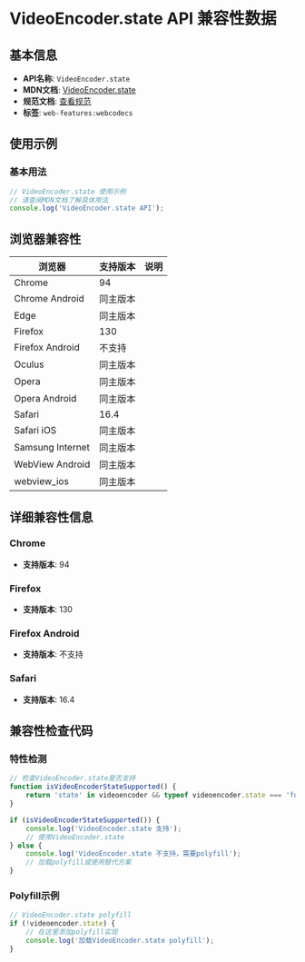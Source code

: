 # VideoEncoder.state API 兼容性数据

## 基本信息

- **API名称**: `VideoEncoder.state`
- **MDN文档**: [VideoEncoder.state](https://developer.mozilla.org/docs/Web/API/VideoEncoder/state)
- **规范文档**: [查看规范](https://w3c.github.io/webcodecs/#dom-videoencoder-state)
- **标签**: `web-features:webcodecs`

## 使用示例

### 基本用法

```javascript
// VideoEncoder.state 使用示例
// 请查阅MDN文档了解具体用法
console.log('VideoEncoder.state API');
```

## 浏览器兼容性

| 浏览器 | 支持版本 | 说明 |
|--------|----------|------|
| Chrome | 94 |  |
| Chrome Android | 同主版本 |  |
| Edge | 同主版本 |  |
| Firefox | 130 |  |
| Firefox Android | 不支持 |  |
| Oculus | 同主版本 |  |
| Opera | 同主版本 |  |
| Opera Android | 同主版本 |  |
| Safari | 16.4 |  |
| Safari iOS | 同主版本 |  |
| Samsung Internet | 同主版本 |  |
| WebView Android | 同主版本 |  |
| webview_ios | 同主版本 |  |

## 详细兼容性信息

### Chrome

- **支持版本**: 94

### Firefox

- **支持版本**: 130

### Firefox Android

- **支持版本**: 不支持

### Safari

- **支持版本**: 16.4

## 兼容性检查代码

### 特性检测

```javascript
// 检查VideoEncoder.state是否支持
function isVideoEncoderStateSupported() {
    return 'state' in videoencoder && typeof videoencoder.state === 'function';
}

if (isVideoEncoderStateSupported()) {
    console.log('VideoEncoder.state 支持');
    // 使用VideoEncoder.state
} else {
    console.log('VideoEncoder.state 不支持，需要polyfill');
    // 加载polyfill或使用替代方案
}
```

### Polyfill示例

```javascript
// VideoEncoder.state polyfill
if (!videoencoder.state) {
    // 在这里添加polyfill实现
    console.log('加载VideoEncoder.state polyfill');
}
```

